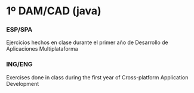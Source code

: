 # 1º DAM/CAD (java)

### ESP/SPA
Ejercicios hechos en clase durante el primer año de Desarrollo de Aplicaciones Multiplataforma

### ING/ENG
Exercises done in class during the first year of Cross-platform Application Development
